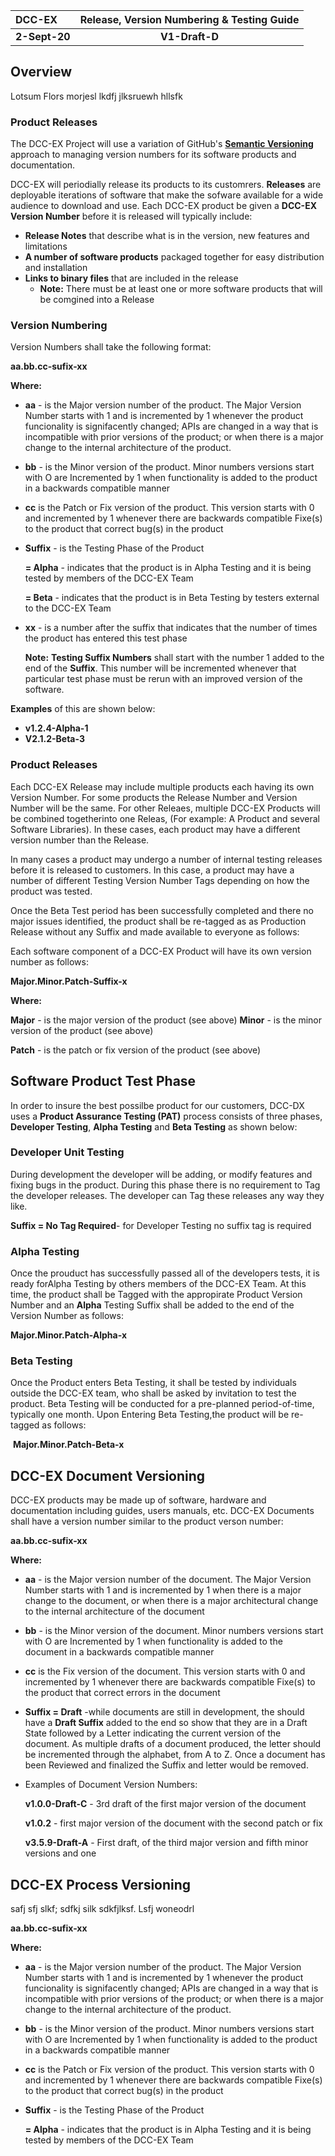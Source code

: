 | DCC-EX        | Release, Version Numbering & Testing Guide |
| :------------ | :----------------------------------------: |
| **2-Sept-20** |               **V1-Draft-D**               |

## Overview

Lotsum Flors morjesl lkdfj jlksruewh hllsfk

### Product Releases

The DCC-EX Project will use a variation of GitHub's **[Semantic Versioning](https://semver.org)** approach to managing  version numbers for its software products and documentation.  

DCC-EX will periodially release its products to its customrers.  **Releases** are deployable iterations of software that make the sofware available for a wide audience to download and use.  Each DCC-EX product be given a **DCC-EX Version Number** before it is released will typically include:

   - **Release Notes** that describe what is in the version, new features and limitations
   - **A number of software products** packaged together for easy distribution and installation
   - **Links to binary files** that are included in the release
        - **Note:** There must be at least one or more software products that will be comgined into a Release 

### Version Numbering

Version Numbers shall take the following format:

**aa.bb.cc-sufix-xx**

**Where:**

- **aa** - is the Major version number of the product.  The Major Version Number starts with 1 and is incremented by 1 whenever the product funcionality  is signifacently changed; APIs are changed in a way that is incompatible with prior versions of the product; or when there is a major change to the internal architecture of the product. 

- **bb** - is the  Minor version of the product.  Minor numbers versions start with O are Incremented by 1 when functionality is added to the product in a backwards compatible manner

- **cc** is the Patch or Fix version of the product.  This version starts with 0 and incremented by 1 whenever there are  backwards compatible Fixe(s) to the product that correct bug(s) in the  product

- **Suffix** - is the Testing Phase of the Product

   **= Alpha** - indicates that the product is in Alpha Testing and it is being tested by members of the DCC-EX Team

   **= Beta** - indicates that the product is in Beta Testing by testers external to the DCC-EX Team

- **xx** - is a number after the suffix that indicates that the number of times the product has entered this test phase 

   **Note:** **Testing Suffix Numbers** shall start with the number 1 added to the end of the **Suffix**.  This number will be incremented whenever that particular test phase must be rerun with an improved version of the software.  

**Examples** of this are shown below:  

- **v1.2.4-Alpha-1**
- **V2.1.2-Beta-3**

### Product Releases

Each DCC-EX Release may include multiple products each having its own Version Number.  For some products the Release Number and Version Number will be the same.  For other Releaes, multiple DCC-EX Products will be combined togetherinto one Releas, (For example:  A Product and several Software Libraries).  In these cases, each product may have a different version number than the Release.  

In many cases a product may undergo a number of internal  testing releases before it is released to customers.  In this case, a  product may have a number of different Testing  Version Number Tags depending on how the product was tested.  

 Once the Beta Test period has been successfully completed and there no major issues identified, the product shall be re-tagged as as Production Release without any Suffix and made available to everyone as follows:

Each software  component of a DCC-EX Product will have its own version number as follows: 


   **Major.Minor.Patch-Suffix-x**  

**Where:**

   **Major** - is the major version of the product (see above)
   **Minor** - is the minor version of the product (see above)

  **Patch** - is the patch or fix version of the product (see above)

## Software Product Test Phase

In order to insure the best possilbe product for our customers, DCC-DX uses a **Product Assurance Testing  (PAT)** process consists of three phases, **Developer **T**esting**,  **Alpha Testing** and **Beta Testing** as shown below:  

### Developer Unit Testing

During development the developer will be adding, or modify features and fixing bugs in the product. During this phase there is no requirement to Tag the developer releases. The developer can Tag these releases any way they like. 

**Suffix = No Tag Required**-  for Developer Testing  no suffix tag is required

### Alpha Testing

Once the prouduct has successfully passed all of the developers tests, it is ready forAlpha Testing by others members of the DCC-EX Team.  At this time, the  product shall be Tagged with the appropirate Product Version Number and an **Alpha** Testing Suffix shall be added to the end of the Version Number as follows:

   **Major.Minor.Patch-Alpha-x** 

### Beta Testing

Once the Product enters Beta Testing, it shall be tested by individuals outside the DCC-EX team, who shall be asked by invitation to test the product.  Beta Testing will be conducted for a pre-planned period-of-time, typically one month. Upon Entering Beta Testing,the  product will be re-tagged as follows:

​    **Major.Minor.Patch-Beta-x** 



## DCC-EX Document Versioning

DCC-EX products may be made up of software, hardware and documentation including guides, users manuals, etc. DCC-EX Documents shall have a version number similar to the product verson number:

**aa.bb.cc-sufix-xx**

**Where:**

- **aa** - is the Major version number of the document.  The Major Version Number starts with 1 and is incremented by 1 when there is a major change to the document, or when there is a major architectural change to the internal architecture of the document

- **bb** - is the  Minor version of the document.  Minor numbers versions start with O are Incremented by 1 when functionality is added to the document in a backwards compatible manner

- **cc** is the  Fix version of the document.  This version starts with 0 and incremented by 1 whenever there are  backwards compatible Fixe(s) to the product that  correct errors in the document 

- **Suffix = Draft** -while documents are still in development, the should have a **Draft Suffix** added to the end so show that they are in a Draft State followed by a Letter indicating the current version of the document.  As multiple drafts of a document  produced, the letter should be incremented through the alphabet, from A to Z.  Once a document has been Reviewed and finalized the Suffix and letter would be removed.  

- Examples of Document Version Numbers: 

  **v1.0.0-Draft-C**  - 3rd draft of the first major version of the document

  **v1.0.2** - first major version of the document with the second patch or fix

  **v3.5.9-Draft-A**  - First draft, of the third major version and fifth minor versions and one  

## DCC-EX Process Versioning

safj sfj slkf; sdfkj silk sdkfjlksf. Lsfj woneodrl

**aa.bb.cc-sufix-xx**

**Where:**

- **aa** - is the Major version number of the product.  The Major Version Number starts with 1 and is incremented by 1 whenever the product funcionality  is signifacently changed; APIs are changed in a way that is incompatible with prior versions of the product; or when there is a major change to the internal architecture of the product. 

- **bb** - is the  Minor version of the product.  Minor numbers versions start with O are Incremented by 1 when functionality is added to the product in a backwards compatible manner

- **cc** is the Patch or Fix version of the product.  This version starts with 0 and incremented by 1 whenever there are  backwards compatible Fixe(s) to the product that correct bug(s) in the  product

- **Suffix** - is the Testing Phase of the Product

  **= Alpha** - indicates that the product is in Alpha Testing and it is being tested by members of the DCC-EX Team